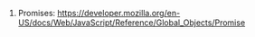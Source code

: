1. Promises: https://developer.mozilla.org/en-US/docs/Web/JavaScript/Reference/Global_Objects/Promise